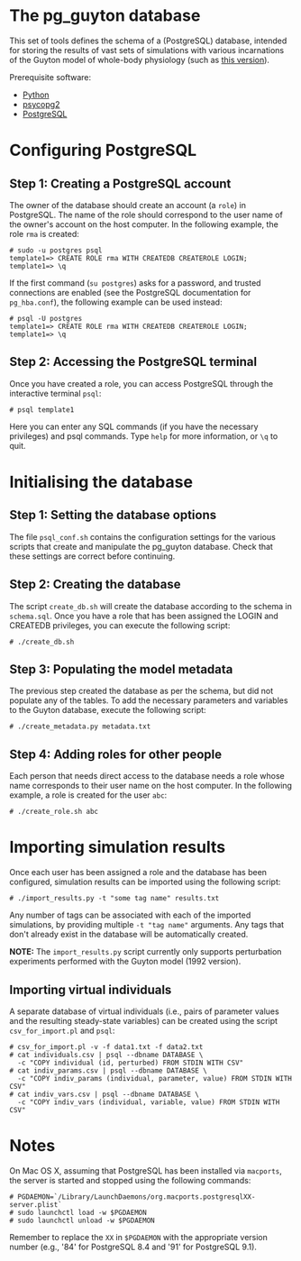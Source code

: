 The pg_guyton database
===============================================================================

This set of tools defines the schema of a (PostgreSQL) database, intended for
storing the results of vast sets of simulations with various incarnations of
the Guyton model of whole-body physiology
(such as [this version](https://github.com/rma/guyton92)).

Prerequisite software:

* [Python](http://www.python.org/)
* [psycopg2](http://initd.org/psycopg/)
* [PostgreSQL](http://www.postgresql.org/)

Configuring PostgreSQL
===============================================================================

Step 1: Creating a PostgreSQL account
-------------------------------------------------------------------------------

The owner of the database should create an account (a `role`) in PostgreSQL.
The name of the role should correspond to the user name of the owner's account
on the host computer. In the following example, the role `rma` is created:

    # sudo -u postgres psql
    template1=> CREATE ROLE rma WITH CREATEDB CREATEROLE LOGIN;
    template1=> \q

If the first command (`su postgres`) asks for a password, and trusted
connections are enabled (see the PostgreSQL documentation for
`pg_hba.conf`), the following example can be used instead:

    # psql -U postgres
    template1=> CREATE ROLE rma WITH CREATEDB CREATEROLE LOGIN;
    template1=> \q

Step 2: Accessing the PostgreSQL terminal
-------------------------------------------------------------------------------

Once you have created a role, you can access PostgreSQL through the interactive
terminal `psql`:

    # psql template1

Here you can enter any SQL commands (if you have the necessary privileges) and
psql commands. Type `help` for more information, or `\q` to quit.

Initialising the database
===============================================================================

Step 1: Setting the database options
-------------------------------------------------------------------------------

The file `psql_conf.sh` contains the configuration settings for the various
scripts that create and manipulate the pg_guyton database. Check that these
settings are correct before continuing.

Step 2: Creating the database
-------------------------------------------------------------------------------

The script `create_db.sh` will create the database according to the schema in
`schema.sql`. Once you have a role that has been assigned the LOGIN and
CREATEDB privileges, you can execute the following script:

    # ./create_db.sh

Step 3: Populating the model metadata
-------------------------------------------------------------------------------

The previous step created the database as per the schema, but did not populate
any of the tables. To add the necessary parameters and variables to the Guyton
database, execute the following script:

    # ./create_metadata.py metadata.txt

Step 4: Adding roles for other people
-------------------------------------------------------------------------------

Each person that needs direct access to the database needs a role whose name
corresponds to their user name on the host computer. In the following example,
a role is created for the user `abc`:

    # ./create_role.sh abc

Importing simulation results
===============================================================================

Once each user has been assigned a role and the database has been configured,
simulation results can be imported using the following script:

    # ./import_results.py -t "some tag name" results.txt

Any number of tags can be associated with each of the imported simulations, by
providing multiple `-t "tag name"` arguments. Any tags that don't already
exist in the database will be automatically created.

**NOTE:** The `import_results.py` script currently only supports perturbation
experiments performed with the Guyton model (1992 version).

Importing virtual individuals
-------------------------------------------------------------------------------

A separate database of virtual individuals (i.e., pairs of parameter values
and the resulting steady-state variables) can be created using the script
`csv_for_import.pl` and `psql`:

    # csv_for_import.pl -v -f data1.txt -f data2.txt
    # cat individuals.csv | psql --dbname DATABASE \
      -c "COPY individual (id, perturbed) FROM STDIN WITH CSV"
    # cat indiv_params.csv | psql --dbname DATABASE \
      -c "COPY indiv_params (individual, parameter, value) FROM STDIN WITH CSV"
    # cat indiv_vars.csv | psql --dbname DATABASE \
      -c "COPY indiv_vars (individual, variable, value) FROM STDIN WITH CSV"

Notes
===============================================================================

On Mac OS X, assuming that PostgreSQL has been installed via `macports`, the
server is started and stopped using the following commands:

    # PGDAEMON=`/Library/LaunchDaemons/org.macports.postgresqlXX-server.plist`
    # sudo launchctl load -w $PGDAEMON
    # sudo launchctl unload -w $PGDAEMON

Remember to replace the `XX` in `$PGDAEMON` with the appropriate version
number (e.g., '84' for PostgreSQL 8.4 and '91' for PostgreSQL 9.1).
